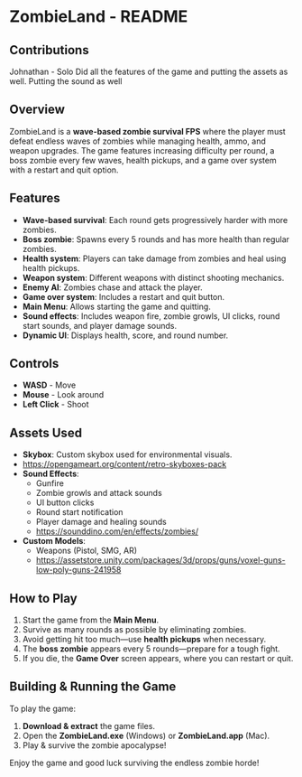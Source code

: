 # ZombieLand - README

## Contributions 
Johnathan - Solo
Did all the features of the game and putting the assets as well. Putting the sound as well

## Overview
ZombieLand is a **wave-based zombie survival FPS** where the player must defeat endless waves of zombies while managing health, ammo, and weapon upgrades. The game features increasing difficulty per round, a boss zombie every few waves, health pickups, and a game over system with a restart and quit option.

## Features
- **Wave-based survival**: Each round gets progressively harder with more zombies.
- **Boss zombie**: Spawns every 5 rounds and has more health than regular zombies.
- **Health system**: Players can take damage from zombies and heal using health pickups.
- **Weapon system**: Different weapons with distinct shooting mechanics.
- **Enemy AI**: Zombies chase and attack the player.
- **Game over system**: Includes a restart and quit button.
- **Main Menu**: Allows starting the game and quitting.
- **Sound effects**: Includes weapon fire, zombie growls, UI clicks, round start sounds, and player damage sounds.
- **Dynamic UI**: Displays health, score, and round number.

## Controls
- **WASD** - Move
- **Mouse** - Look around
- **Left Click** - Shoot

## Assets Used
- **Skybox**: Custom skybox used for environmental visuals.
- https://opengameart.org/content/retro-skyboxes-pack
- **Sound Effects**:
  - Gunfire
  - Zombie growls and attack sounds
  - UI button clicks
  - Round start notification
  - Player damage and healing sounds
  - https://sounddino.com/en/effects/zombies/
- **Custom Models**:
  - Weapons (Pistol, SMG, AR)
  - https://assetstore.unity.com/packages/3d/props/guns/voxel-guns-low-poly-guns-241958
    
## How to Play
1. Start the game from the **Main Menu**.
2. Survive as many rounds as possible by eliminating zombies.
3. Avoid getting hit too much—use **health pickups** when necessary.
4. The **boss zombie** appears every 5 rounds—prepare for a tough fight.
5. If you die, the **Game Over** screen appears, where you can restart or quit.

## Building & Running the Game
To play the game:
1. **Download & extract** the game files.
2. Open the **ZombieLand.exe** (Windows) or **ZombieLand.app** (Mac).
3. Play & survive the zombie apocalypse!

Enjoy the game and good luck surviving the endless zombie horde!

